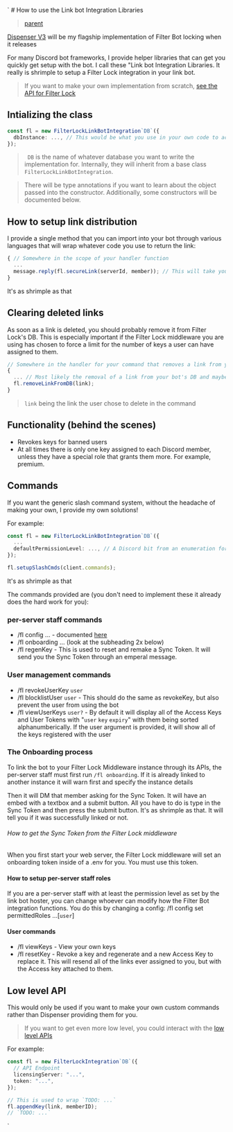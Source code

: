 ` # How to use the Link bot Integration Libraries

> [parent](../../../README.md)

[Dispenser V3](https://github.com/VyperGroup/Dispenser) will be my flagship implementation of Filter Bot locking when it releases

For many Discord bot frameworks, I provide helper libraries that can get you quickly get setup with the bot. I call these "Link bot Integration Libraries. It really is shrimple to setup a Filter Lock integration in your link bot.

> If you want to make your own implementation from scratch, [see the API for Filter Lock](../for%20devs/standards/API%20Endpoints%20for%20Link%20Bot%20Locking.md)

## Intializing the class

```ts
const fl = new FilterLockLinkBotIntegration`DB`({
  dbInstance: ..., // This would be what you use in your own code to access the database.
});
```

> ` DB` is the name of whatever database you want to write the implementation for. Internally, they will inherit from a base class `FilterLockLinkBotIntegration`.

> There will be type annotations if you want to learn about the object passed into the constructor. Additionally, some constructors will be documented below.

## How to setup link distribution

I provide a single method that you can import into your bot through various languages that will wrap whatever code you use to return the link:

```ts
{ // Somewhere in the scope of your handler function
  ...
  message.reply(fl.secureLink(serverId, member)); // This will take your link and attach a generated One Time Token (generated by the Filter Lock middleware) in the fragment URL, so that Filter Lock middleware would allow it to continue. By continue, I mean trading it for a PSK and finally allowing the user to access the site.
}
```

It's as shrimple as that

## Clearing deleted links

As soon as a link is deleted, you should probably remove it from Filter Lock's DB. This is especially important if the Filter Lock middleware you are using has chosen to force a limit for the number of keys a user can have assigned to them.

```ts
// Somewhere in the handler for your command that removes a link from your bot's DB
{
  ... // Most likely the removal of a link from your bot's DB and maybe logging to a channel
  fl.removeLinkFromDB(link);
}
```

> `link` being the link the user chose to delete in the command

## Functionality (behind the scenes)

- Revokes keys for banned users
- At all times there is only one key assigned to each Discord member, unless they have a special role that grants them more. For example, premium.

## Commands

If you want the generic slash command system, without the headache of making your own, I provide my own solutions!

For example:

```ts
const fl = new FilterLockLinkBotIntegration`DB`({
  ...
  defaultPermissionLevel: ..., // A Discord bit from an enumeration for the default permission level (this will inherit the types from Discord.js) in every server. By default, if omitted, this would be admin perms. Whatever is set here can be overriden by the per-server staff
});

fl.setupSlashCmds(client.commands);
```

It's as shrimple as that

The commands provided are (you don't need to implement these it already does the hard work for you):

### per-server staff commands

- /fl config ... - documented [here](https://github.com/VyperGroup/Dispenser?tab=readme-ov-file#how-the-config-system-works)
- /fl onboarding ... (look at the subheading 2x below)
- /fl regenKey - This is used to reset and remake a Sync Token. It will send you the Sync Token through an emperal message.

### User management commands

- /fl revokeUserKey `user`
- /fl blocklistUser `user` - This should do the same as revokeKey, but also prevent the user from using the bot
- /fl viewUserKeys `user?` - By default it will display all of the Access Keys and User Tokens with "`user` `key` `expiry`" with them being sorted alphanumberically. If the user argument is provided, it will show all of the keys registered with the user

### The Onboarding process

To link the bot to your Filter Lock Middleware instance through its APIs, the per-server staff must first run `/fl onboarding`. If it is already linked to another instance it will warn first and specify the instance details

Then it will DM that member asking for the Sync Token. It will have an embed with a textbox and a submit button. All you have to do is type in the Sync Token and then press the submit button. It's as shrimple as that. It will tell you if it was successfully linked or not.

###### How to get the Sync Token from the Filter Lock middleware

When you first start your web server, the Filter Lock middleware will set an onboarding token inside of a .env for you. You must use this token.

#### How to setup per-server staff roles

If you are a per-server staff with at least the permission level as set by the link bot hoster, you can change whoever can modify how the Filter Bot integration functions. You do this by changing a config: /fl config set permittedRoles ...[`user`]

#### User commands

- /fl viewKeys - View your own keys
- /fl resetKey - Revoke a key and regenerate and a new Access Key to replace it. This will resend all of the links ever assigned to you, but with the Access key attached to them.

## Low level API

This would only be used if you want to make your own custom commands rather than Dispenser providing them for you.

> If you want to get even more low level, you could interact with the [low level APIs](../for%20devs/standards/API%20Endpoints%20for%20Link%20Bot%20Locking.md)

For example:

```ts
const fl = new FilterLockIntegration`DB`({
  // API Endpoint
  licensingServer: "...",
  token: "...",
});

// This is used to wrap `TODO: ...`
fl.appendKey(link, memberID);
// `TODO: ...`
```

`
